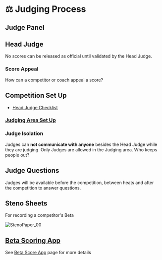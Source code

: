 # ⚖ Judging Process

## Judge Panel

## Head Judge

No scores can be released as official until validated by the Head Judge.

### Score Appeal

How can a competitor or coach appeal a score?

## Competition Set Up

- [Head Judge Checklist](/development/Downloads#head-judge-checklist)

### [Judging Area Set Up](/judging/JudgingAreaSetUp)

### Judge Isolation

Judges can **not communicate with anyone** besides the Head Judge while they are judging. Only Judges are allowed in the Judging area. Who keeps people out?

## Judge Questions

Judges will be available before the competition, between heats and after the competition to answer questions.

## Steno Sheets

For recording a competitor's Beta

![StenoPaper_00](/StenoPaper_00.jpg)

## [Beta Scoring App](/judging/BetaScoreApp)

See [Beta Score App](/judging/BetaScoreApp) page for more details
